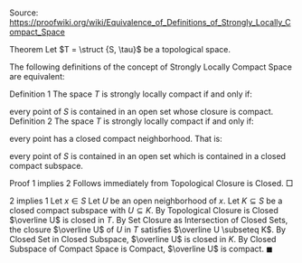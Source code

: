 # 

Source: https://proofwiki.org/wiki/Equivalence_of_Definitions_of_Strongly_Locally_Compact_Space



Theorem
Let $T = \struct {S, \tau}$ be a topological space.

The following definitions of the concept of Strongly Locally Compact Space are equivalent:

Definition 1
The space $T$ is strongly locally compact if and only if:

every point of $S$ is contained in an open set whose closure is compact.
Definition 2
The space $T$ is strongly locally compact if and only if:

every point has a closed compact neighborhood.
That is:

every point of $S$ is contained in an open set which is contained in a closed compact subspace.


Proof
1 implies 2
Follows immediately from Topological Closure is Closed.
$\Box$


2 implies 1
Let $x \in S$
Let $U$ be an open neighborhood of $x$.
Let $K \subseteq S$ be a closed compact subspace with $U \subseteq K$.
By Topological Closure is Closed $\overline U$ is closed in $T$.
By Set Closure as Intersection of Closed Sets, the closure $\overline U$ of $U$ in $T$ satisfies $\overline U \subseteq K$.
By Closed Set in Closed Subspace, $\overline U$ is closed in $K$.
By Closed Subspace of Compact Space is Compact, $\overline U$ is compact.
$\blacksquare$





